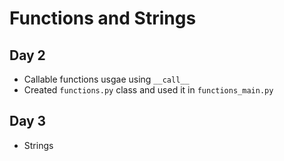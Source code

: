 # Functions and Strings

## Day 2
- Callable functions usgae using `__call__`
- Created `functions.py` class and used it in `functions_main.py`

## Day 3
- Strings
